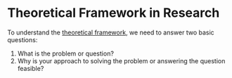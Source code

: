 # Theoretical Framework in Research
To understand the [theoretical framework](https://link.springer.com/content/pdf/10.1007/s10972-015-9443-2.pdf#page=2.15), we need to answer two basic questions:
1. What is the problem or question?
2. Why is your approach to solving the problem or answering the question feasible?

